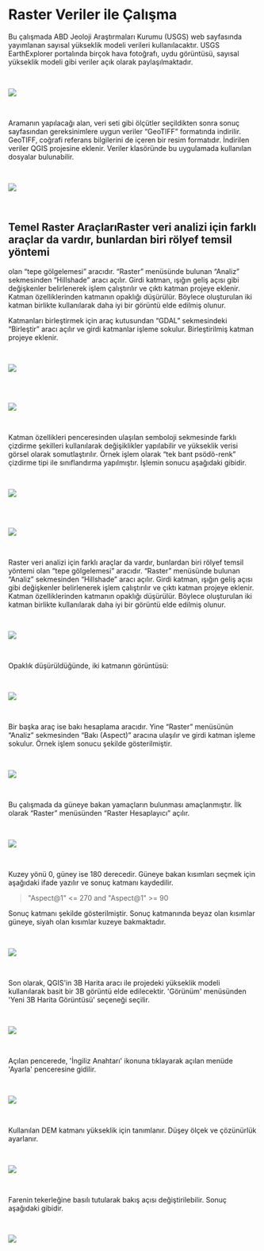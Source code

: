 # Raster Veriler ile Çalışma

Bu çalışmada ABD Jeoloji Araştırmaları Kurumu (USGS) web sayfasında
yayımlanan sayısal yükseklik modeli verileri kullanılacaktır. USGS EarthExplorer
portalında birçok hava fotoğrafı, uydu görüntüsü, sayısal yükseklik modeli gibi
veriler açık olarak paylaşılmaktadır. 

<br>

![](./img/01.PNG)

<br>

Aramanın yapılacağı alan, veri seti gibi ölçütler seçildikten sonra sonuç sayfasından
gereksinimlere uygun veriler “GeoTIFF” formatında indirilir. GeoTIFF, coğrafi
referans bilgilerini de içeren bir resim formatıdır. İndirilen veriler QGIS projesine
eklenir. Veriler klasöründe bu uygulamada kullanılan dosyalar bulunabilir.

<br>

![](./img/02.PNG)

<br>

## Temel Raster AraçlarıRaster veri analizi için farklı araçlar da vardır, bunlardan biri rölyef temsil yöntemi
olan “tepe gölgelemesi” aracıdır. “Raster” menüsünde bulunan “Analiz”
sekmesinden “Hillshade” aracı açılır. Girdi katman, ışığın geliş açısı gibi değişkenler
belirlenerek işlem çalıştırılır ve çıktı katman projeye eklenir. Katman özelliklerinden
katmanın opaklığı düşürülür. Böylece oluşturulan iki katman birlikte kullanılarak
daha iyi bir görüntü elde edilmiş olunur.



Katmanları birleştirmek için araç kutusundan “GDAL” sekmesindeki “Birleştir”
aracı açılır ve girdi katmanlar işleme sokulur. Birleştirilmiş katman
projeye eklenir.

<br>

![](./img/03.PNG)

<br>

<br>

![](./img/04.PNG)

<br>

Katman özellikleri penceresinden ulaşılan semboloji sekmesinde farklı çizdirme
şekilleri kullanılarak değişiklikler yapılabilir ve yükseklik verisi görsel olarak
somutlaştırılır. Örnek işlem olarak “tek bant psödö-renk” çizdirme tipi ile
sınıflandırma yapılmıştır. İşlemin sonucu aşağıdaki gibidir.

<br>

![](./img/05.PNG)

<br>

<br>

![](./img/06.PNG)

<br>


Raster veri analizi için farklı araçlar da vardır, bunlardan biri rölyef temsil yöntemi
olan “tepe gölgelemesi” aracıdır. “Raster” menüsünde bulunan “Analiz”
sekmesinden “Hillshade” aracı açılır. Girdi katman, ışığın geliş açısı gibi değişkenler
belirlenerek işlem çalıştırılır ve çıktı katman projeye eklenir. Katman özelliklerinden
katmanın opaklığı düşürülür. Böylece oluşturulan iki katman birlikte kullanılarak
daha iyi bir görüntü elde edilmiş olunur.

<br>

![](./img/07.PNG)

<br>

Opaklık düşürüldüğünde, iki katmanın görüntüsü:

<br>

![](./img/08.PNG)

<br>

Bir başka araç ise bakı hesaplama aracıdır. Yine “Raster” menüsünün “Analiz”
sekmesinden “Bakı (Aspect)” aracına ulaşılır ve girdi katman işleme sokulur. Örnek işlem
sonucu şekilde gösterilmiştir.

<br>

![](./img/09.PNG)

<br>

Bu çalışmada da güneye bakan yamaçların bulunması amaçlanmıştır.
İlk olarak “Raster” menüsünden “Raster Hesaplayıcı” açılır.

<br>

![](./img/10.PNG)

<br>

Kuzey yönü 0, güney ise 180 derecedir. Güneye bakan kısımları seçmek için aşağıdaki ifade yazılır ve sonuç katmanı
kaydedilir. 
> "Aspect@1" <= 270 and "Aspect@1" >= 90

Sonuç katmanı şekilde gösterilmiştir. Sonuç katmanında beyaz olan
kısımlar güneye, siyah olan kısımlar kuzeye bakmaktadır.

<br>

![](./img/11.PNG)

<br>

Son olarak, QGIS'in 3B Harita aracı ile projedeki yükseklik modeli kullanılarak basit bir 3B görüntü elde edilecektir. 'Görünüm' menüsünden 'Yeni 3B Harita Görüntüsü' seçeneği seçilir.

<br>

![](./img/12.PNG)

<br>

Açılan pencerede, 'İngiliz Anahtarı' ikonuna tıklayarak açılan menüde 'Ayarla' penceresine gidilir. 

<br>

![](./img/13.PNG)

<br>

Kullanılan DEM katmanı yükseklik için tanımlanır. Düşey ölçek ve çözünürlük ayarlanır. 

<br>

![](./img/14.PNG)

<br>

Farenin tekerleğine basılı tutularak bakış açısı değiştirilebilir. Sonuç aşağıdaki gibidir.

<br>

![](./img/15.PNG)

<br>
